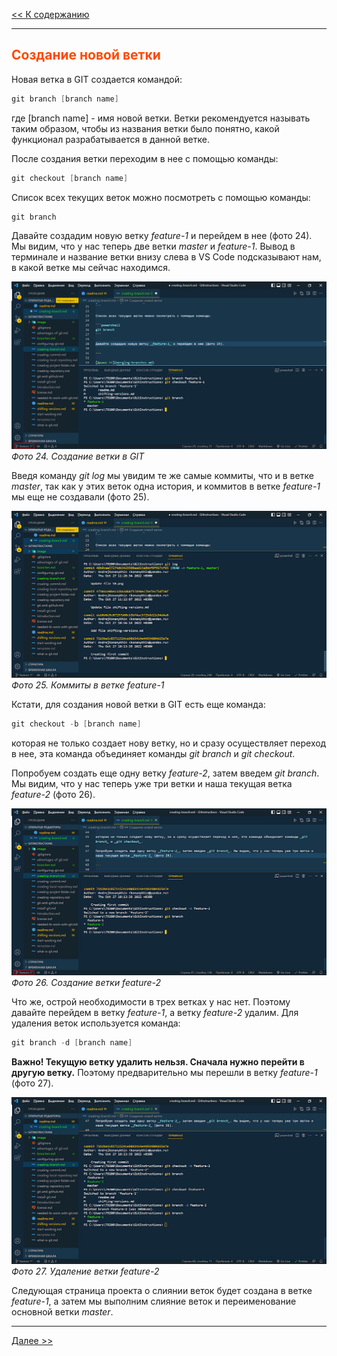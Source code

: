 <style>h2{color:#ff4800}</style>

[<< К содержанию](readme.md)

---

## Создание новой ветки

Новая ветка в GIT создается командой:

```powershell
git branch [branch name]
```

где [branch name] - имя новой ветки. Ветки рекомендуется называть таким образом, чтобы из названия ветки было понятно, какой функционал разрабатывается в данной ветке.

После создания ветки переходим в нее с помощью команды:

```powershell
git checkout [branch name]
```

Список всех текущих веток можно посмотреть с помощью команды:

```powershell
git branch
```

Давайте создадим новую ветку _feature-1_ и перейдем в нее (фото 24). Мы видим, что у нас теперь две ветки _master_ и _feature-1_. Вывод в терминале и название ветки внизу слева в VS Code подсказывают нам, в какой ветке мы сейчас находимся.

![Создание ветки](image/24.png)
_Фото 24. Создание ветки в GIT_

Введя команду _git log_ мы увидим те же самые коммиты, что и в ветке _master_, так как у этих веток одна история, и коммитов в ветке _feature-1_ мы еще не создавали (фото 25).

![Создание ветки](image/25.png)
_Фото 25. Коммиты в ветке feature-1_

Кстати, для создания новой ветки в GIT есть еще команда:

```powershell
git checkout -b [branch name]
```

которая не только создает нову ветку, но и сразу осуществляет переход в нее, эта команда объединяет команды _git branch_ и _git checkout_.

Попробуем создать еще одну ветку _feature-2_, затем введем _git branch_. Мы видим, что у нас теперь уже три ветки и наша текущая ветка _feature-2_ (фото 26).

![Создание ветки](image/26.png)
_Фото 26. Создание ветки feature-2_

Что же, острой необходимости в трех ветках у нас нет. Поэтому давайте перейдем в ветку _feature-1_, а ветку _feature-2_ удалим. Для удаления веток используется команда:

```powershell
git branch -d [branch name]
```

**Важно! Текущую ветку удалить нельзя. Сначала нужно перейти в другую ветку.** Поэтому предварительно мы перешли в ветку _feature-1_ (фото 27).

![Удаление ветки](image/27.png)
_Фото 27. Удаление ветки feature-2_

Следующая страница проекта о слиянии веток будет создана в ветке _feature-1_, а затем мы выполним слияние веток и переименование основной ветки _master_.

---

[Далее >>](merging-branches.md)
